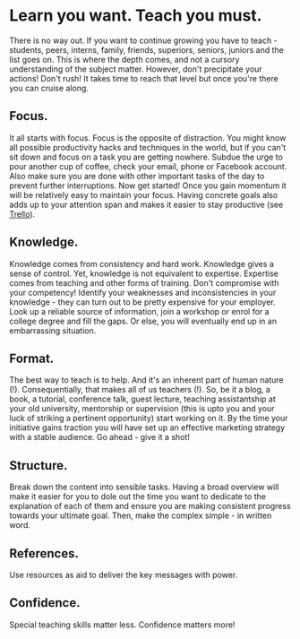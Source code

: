# Learn you want. Teach you must.

There is no way out. If you want to continue growing you have to teach - students, peers, interns, family, friends, superiors, seniors, juniors and the list goes on. This is where the depth comes, and not a cursory understanding of the subject matter. However, don't precipitate your actions! Don't rush! It takes time to reach that level but once you're there you can cruise along.

## Focus.
It all starts with focus. Focus is the opposite of distraction. You might know all possible productivity hacks and techniques in the world, but if you can't sit down and focus on a task you are getting nowhere. Subdue the urge to pour another cup of coffee, check your email, phone or Facebook account. Also make sure you are done with other important tasks of the day to prevent further interruptions. Now get started! Once you gain momentum it will be relatively easy to maintain your focus. Having concrete goals also adds up to your attention span and makes it easier to stay productive (see [Trello](https://trello.com/)).
## Knowledge.
Knowledge comes from consistency and hard work. Knowledge gives a sense of control. Yet, knowledge is not equivalent to expertise. Expertise comes from teaching and other forms of training. Don't compromise with your competency! Identify your weaknesses and inconsistencies in your knowledge - they can turn out to be pretty expensive for your employer. Look up a reliable source of information, join a workshop or enrol for a college degree and fill the gaps. Or else, you will eventually end up in an embarrassing situation.
## Format.
The best way to teach is to help. And it's an inherent part of human nature (!). Consequentially, that makes all of us teachers (!). So, be it a blog, a book, a tutorial, conference talk, guest lecture, teaching assistantship at your old university, mentorship or supervision (this is upto you and your luck of striking a pertinent opportunity) start working on it. By the time your initiative gains traction you will have set up an effective marketing strategy with a stable audience. Go ahead - give it a shot!
## Structure.
Break down the content into sensible tasks. Having a broad overview will make it easier for you to dole out the time you want to dedicate to the explanation of each of them and ensure you are making consistent progress towards your ultimate goal. Then, make the complex simple - in written word.
## References.
Use resources as aid to deliver the key messages with power.
## Confidence.
Special teaching skills matter less. Confidence matters more!
